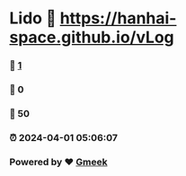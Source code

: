 # Lido :link: https://hanhai-space.github.io/vLog
### :page_facing_up: [1](http://blog.meekdai.com/tag.html) 
### :speech_balloon: 0 
### :hibiscus: 50 
### :alarm_clock: 2024-04-01 05:06:07 
### Powered by :heart: [Gmeek](https://github.com/Meekdai/Gmeek)
